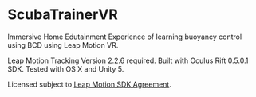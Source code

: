 # ScubaTrainerVR

Immersive Home Edutainment Experience of learning buoyancy control using BCD using Leap Motion VR.

Leap Motion Tracking Version 2.2.6 required.
Built with Oculus Rift 0.5.0.1 SDK.
Tested with OS X and Unity 5.

Licensed subject to [Leap Motion SDK Agreement](https://central.leapmotion.com/agreements/SdkAgreement).
